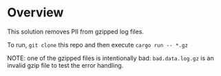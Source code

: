 # Overview
This solution removes PII from gzipped log files.

To run, `git clone` this repo and then execute `cargo run -- *.gz`

NOTE: one of the gzipped files is intentionally bad: `bad.data.log.gz` is an invalid gzip file to test the error handling.
